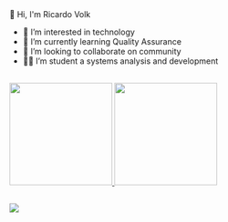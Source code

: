 ##
👋 Hi, I'm Ricardo Volk

- 👀 I’m interested in technology
- 🌱 I’m currently learning Quality Assurance
- 💞️ I’m looking to collaborate on community
- 👨‍🎓 I’m student a systems analysis and development
##

<div>
<a href="https://beacons.ai/ricardovolk">
<img height="180em" src="https://github-readme-stats.vercel.app/api?username=ricardovolk&show_icons=true&theme=dark&include_all_commits=true&count_private=true"/>
<img height="180em" src="https://github-readme-stats.vercel.app/api/top-langs/?username=RicardoVolk&layout=compact&langs_count=16&theme=dark"/>
</div>

##

<div>
<a href="https://www.linkedin.com/in/ricardo-volk-de-oliveira-junior-b79620a2/" target="_blank"><img src="https://img.shields.io/badge/LinkedIn-0077B5?style=for-the-badge&logo=linkedin&logoColor=white" target="_blank">
</div>

##
